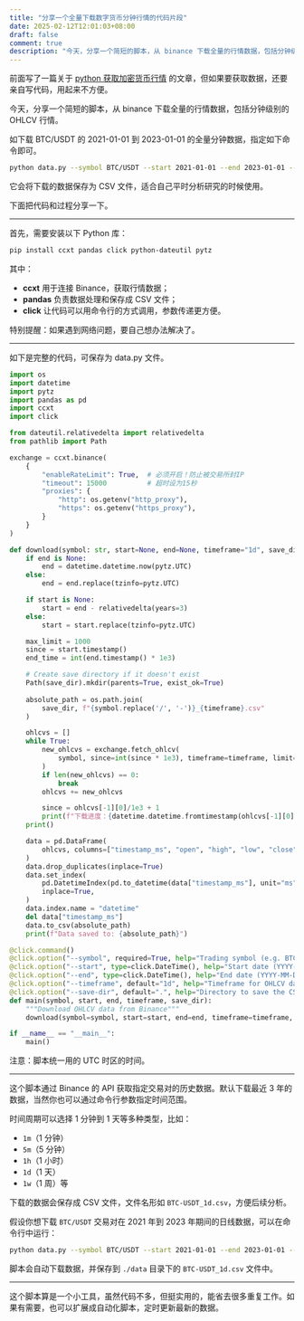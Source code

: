 ```yaml
---
title: "分享一个全量下载数字货币分钟行情的代码片段"
date: 2025-02-12T12:01:03+08:00
draft: false
comment: true
description: "今天，分享一个简短的脚本，从 binance 下载全量的行情数据，包括分钟级别的 OHLCV 行情。"
---
```


前面写了一篇关于 [python 获取加密货币行情](https://www.poloxue.com/posts/2025-02-10-crypto-currency-market-data-using-ccxt/) 的文章，但如果要获取数据，还要亲自写代码，用起来不方便。

今天，分享一个简短的脚本，从 binance 下载全量的行情数据，包括分钟级别的 OHLCV 行情。

如下载 BTC/USDT 的 2021-01-01 到 2023-01-01 的全量分钟数据，指定如下命令即可。

```bash
python data.py --symbol BTC/USDT --start 2021-01-01 --end 2023-01-01 --timeframe 1m --save-dir ./data
```

它会将下载的数据保存为 CSV 文件，适合自己平时分析研究的时候使用。

下面把代码和过程分享一下。

---

首先，需要安装以下 Python 库：

```bash
pip install ccxt pandas click python-dateutil pytz
```

其中：

- **ccxt** 用于连接 Binance，获取行情数据；  
- **pandas** 负责数据处理和保存成 CSV 文件；  
- **click** 让代码可以用命令行的方式调用，参数传递更方便。

特别提醒：如果遇到网络问题，要自己想办法解决了。

---

如下是完整的代码，可保存为 data.py 文件。

```python
import os
import datetime
import pytz
import pandas as pd
import ccxt
import click

from dateutil.relativedelta import relativedelta
from pathlib import Path

exchange = ccxt.binance(
    {
        "enableRateLimit": True,  # 必须开启！防止被交易所封IP
        "timeout": 15000          # 超时设为15秒
        "proxies": {
            "http": os.getenv("http_proxy"),
            "https": os.getenv("https_proxy"),
        }
    }
)

def download(symbol: str, start=None, end=None, timeframe="1d", save_dir="."):
    if end is None:
        end = datetime.datetime.now(pytz.UTC)
    else:
        end = end.replace(tzinfo=pytz.UTC)

    if start is None:
        start = end - relativedelta(years=3)
    else:
        start = start.replace(tzinfo=pytz.UTC)

    max_limit = 1000
    since = start.timestamp()
    end_time = int(end.timestamp() * 1e3)

    # Create save directory if it doesn't exist
    Path(save_dir).mkdir(parents=True, exist_ok=True)
    
    absolute_path = os.path.join(
        save_dir, f"{symbol.replace('/', '-')}_{timeframe}.csv"
    )

    ohlcvs = []
    while True:
        new_ohlcvs = exchange.fetch_ohlcv(
            symbol, since=int(since * 1e3), timeframe=timeframe, limit=max_limit, params={"endTime": end_time }
        )
        if len(new_ohlcvs) == 0:
            break
        ohlcvs += new_ohlcvs

        since = ohlcvs[-1][0]/1e3 + 1
        print(f"下载进度：{datetime.datetime.fromtimestamp(ohlcvs[-1][0]/1e3)}\r", end="")
    print()

    data = pd.DataFrame(
        ohlcvs, columns=["timestamp_ms", "open", "high", "low", "close", "volume"]
    )
    data.drop_duplicates(inplace=True)
    data.set_index(
        pd.DatetimeIndex(pd.to_datetime(data["timestamp_ms"], unit="ms", utc=True)),
        inplace=True,
    )
    data.index.name = "datetime"
    del data["timestamp_ms"]
    data.to_csv(absolute_path)
    print(f"Data saved to: {absolute_path}")

@click.command()
@click.option("--symbol", required=True, help="Trading symbol (e.g. BTC/USDT)")
@click.option("--start", type=click.DateTime(), help="Start date (YYYY-MM-DD)")
@click.option("--end", type=click.DateTime(), help="End date (YYYY-MM-DD)")
@click.option("--timeframe", default="1d", help="Timeframe for OHLCV data (1m, 5m, 15m, 1h, 1d, etc.)")
@click.option("--save-dir", default=".", help="Directory to save the CSV file")
def main(symbol, start, end, timeframe, save_dir):
    """Download OHLCV data from Binance"""
    download(symbol=symbol, start=start, end=end, timeframe=timeframe, save_dir=save_dir)

if __name__ == "__main__":
    main()
```

注意：脚本统一用的 UTC 时区的时间。

---

这个脚本通过 Binance 的 API 获取指定交易对的历史数据。默认下载最近 3 年的数据，当然你也可以通过命令行参数指定时间范围。  

时间周期可以选择 1 分钟到 1 天等多种类型，比如：  
- `1m`（1 分钟）  
- `5m`（5 分钟）  
- `1h`（1 小时）  
- `1d`（1 天）  
- `1w`（1 周）等

下载的数据会保存成 CSV 文件，文件名形如 `BTC-USDT_1d.csv`，方便后续分析。  

假设你想下载 `BTC/USDT` 交易对在 2021 年到 2023 年期间的日线数据，可以在命令行中运行：  

```bash
python data.py --symbol BTC/USDT --start 2021-01-01 --end 2023-01-01 --timeframe 1d --save-dir ./data
```

脚本会自动下载数据，并保存到 `./data` 目录下的 `BTC-USDT_1d.csv` 文件中。  

---

这个脚本算是一个小工具，虽然代码不多，但挺实用的，能省去很多重复工作。如果有需要，也可以扩展成自动化脚本，定时更新最新的数据。  
